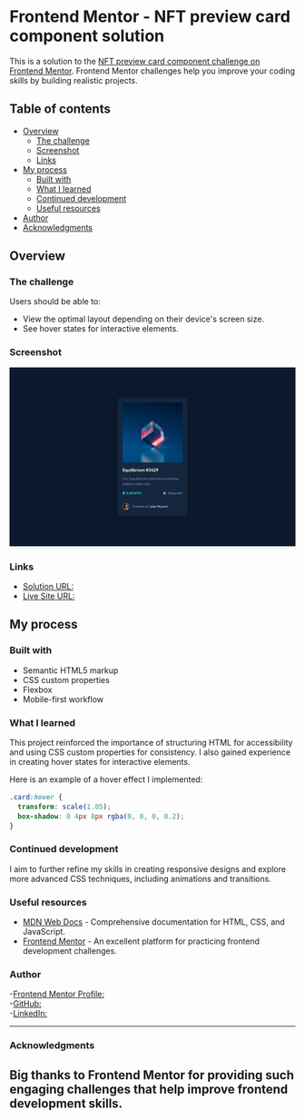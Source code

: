 # Frontend Mentor - NFT preview card component solution

This is a solution to the [NFT preview card component challenge on Frontend Mentor](https://www.frontendmentor.io/challenges/nft-preview-card-component-SbdUL_w0U). Frontend Mentor challenges help you improve your coding skills by building realistic projects.

## Table of contents

- [Overview](#overview)
  - [The challenge](#the-challenge)
  - [Screenshot](#screenshot)
  - [Links](#links)
- [My process](#my-process)
  - [Built with](#built-with)
  - [What I learned](#what-i-learned)
  - [Continued development](#continued-development)
  - [Useful resources](#useful-resources)
- [Author](#author)
- [Acknowledgments](#acknowledgments)

## Overview

### The challenge

Users should be able to:

- View the optimal layout depending on their device's screen size.
- See hover states for interactive elements.

### Screenshot

![](./design/desktop-design.jpg)

### Links

- [Solution URL: ](https://github.com/salehjoseph/Frontend-Mentor-Challenges/tree/main/nft-preview-card-component-main)
- [Live Site URL:](https://salehjoseph.github.io/Frontend-Mentor-Challenges/nft-preview-card-component-main/)

## My process

### Built with

- Semantic HTML5 markup
- CSS custom properties
- Flexbox
- Mobile-first workflow

### What I learned

This project reinforced the importance of structuring HTML for accessibility and using CSS custom properties for consistency. I also gained experience in creating hover states for interactive elements.

Here is an example of a hover effect I implemented:

```css
.card:hover {
  transform: scale(1.05);
  box-shadow: 0 4px 8px rgba(0, 0, 0, 0.2);
}

```
### Continued development

I aim to further refine my skills in creating responsive designs and explore more advanced CSS techniques, including animations and transitions.

### Useful resources

- [MDN Web Docs](https://developer.mozilla.org/) - Comprehensive documentation for HTML, CSS, and JavaScript.
- [Frontend Mentor](https://www.frontendmentor.io/) - An excellent platform for practicing frontend development challenges.

### Author

-[Frontend Mentor Profile:](https://www.frontendmentor.io/profile/salehjoseph)  
-[GitHub: ](https://github.com/salehjoseph)  
-[LinkedIn:](https://www.linkedin.com/in/sebaana-yusuf-215839247/)

---
### Acknowledgments

Big thanks to Frontend Mentor for providing such engaging challenges that help improve frontend development skills.
---
